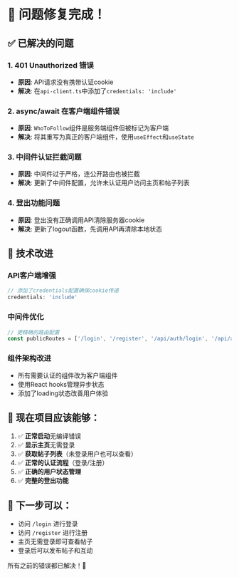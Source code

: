 # 🚀 问题修复完成！

## ✅ 已解决的问题

### 1. **401 Unauthorized 错误**
- **原因**: API请求没有携带认证cookie
- **解决**: 在`api-client.ts`中添加了`credentials: 'include'`

### 2. **async/await 在客户端组件错误**
- **原因**: `WhoToFollow`组件是服务端组件但被标记为客户端
- **解决**: 将其重写为真正的客户端组件，使用`useEffect`和`useState`

### 3. **中间件认证拦截问题**
- **原因**: 中间件过于严格，连公开路由也被拦截
- **解决**: 更新了中间件配置，允许未认证用户访问主页和帖子列表

### 4. **登出功能问题**
- **原因**: 登出没有正确调用API清除服务器cookie
- **解决**: 更新了logout函数，先调用API再清除本地状态

## 🔧 技术改进

### API客户端增强
```typescript
// 添加了credentials配置确保cookie传递
credentials: 'include'
```

### 中间件优化
```typescript
// 更精确的路由配置
const publicRoutes = ['/login', '/register', '/api/auth/login', '/api/auth/register', '/', '/api/posts'];
```

### 组件架构改进
- 所有需要认证的组件改为客户端组件
- 使用React hooks管理异步状态
- 添加了loading状态改善用户体验

## 🎯 现在项目应该能够：

1. ✅ **正常启动**无编译错误
2. ✅ **显示主页**无需登录
3. ✅ **获取帖子列表**（未登录用户也可以查看）
4. ✅ **正常的认证流程**（登录/注册）
5. ✅ **正确的用户状态管理**
6. ✅ **完整的登出功能**

## 🚀 下一步可以：

- 访问 `/login` 进行登录
- 访问 `/register` 进行注册
- 主页无需登录即可查看帖子
- 登录后可以发布帖子和互动

所有之前的错误都已解决！🎉
